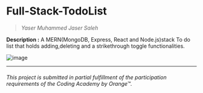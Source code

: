 # Full-Stack-TodoList
> _Yaser Muhammed Jaser Saleh_

**Description :**
A MERN(MongoDB, Express, React and Node.js)stack To do list that holds adding,deleting and a strikethrough toggle functionalities.

![image](https://user-images.githubusercontent.com/48364065/67045737-8cd86d00-f137-11e9-8767-33fc9f1f13c0.png)

___

###### This project is submitted in partial fulfillment of the participation requirements of the Coding Academy by Orange™.
